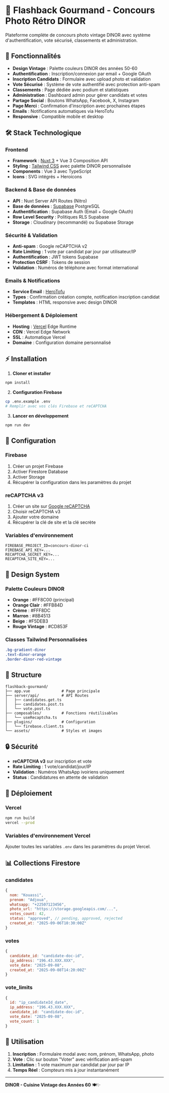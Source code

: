 # 🎯 Flashback Gourmand - Concours Photo Rétro DINOR

Plateforme complète de concours photo vintage DINOR avec système d'authentification, vote sécurisé, classements et administration.

## 🚀 Fonctionnalités

- **Design Vintage** : Palette couleurs DINOR des années 50-60
- **Authentification** : Inscription/connexion par email + Google OAuth
- **Inscription Candidats** : Formulaire avec upload photo et validation
- **Vote Sécurisé** : Système de vote authentifié avec protection anti-spam
- **Classements** : Page dédiée avec podium et statistiques
- **Administration** : Dashboard admin pour gérer candidats et votes
- **Partage Social** : Boutons WhatsApp, Facebook, X, Instagram
- **Page Merci** : Confirmation d'inscription avec prochaines étapes
- **Emails** : Notifications automatiques via HeroTofu
- **Responsive** : Compatible mobile et desktop

## 🛠 Stack Technologique

### Frontend
- **Framework** : [Nuxt 3](https://nuxt.com/) + Vue 3 Composition API
- **Styling** : [Tailwind CSS](https://tailwindcss.com/) avec palette DINOR personnalisée
- **Components** : Vue 3 avec TypeScript
- **Icons** : SVG intégrés + Heroicons

### Backend & Base de données  
- **API** : Nuxt Server API Routes (Nitro)
- **Base de données** : [Supabase](https://supabase.com/) PostgreSQL
- **Authentification** : Supabase Auth (Email + Google OAuth)
- **Row Level Security** : Politiques RLS Supabase
- **Storage** : Cloudinary (recommandé) ou Supabase Storage

### Sécurité & Validation
- **Anti-spam** : Google reCAPTCHA v2
- **Rate Limiting** : 1 vote par candidat par jour par utilisateur/IP
- **Authentification** : JWT tokens Supabase
- **Protection CSRF** : Tokens de session
- **Validation** : Numéros de téléphone avec format international

### Emails & Notifications
- **Service Email** : [HeroTofu](https://herotofu.com/) 
- **Types** : Confirmation création compte, notification inscription candidat
- **Templates** : HTML responsive avec design DINOR

### Hébergement & Déploiement
- **Hosting** : [Vercel](https://vercel.com/) Edge Runtime
- **CDN** : Vercel Edge Network
- **SSL** : Automatique Vercel
- **Domaine** : Configuration domaine personnalisé

## ⚡ Installation

1. **Cloner et installer**
```bash
npm install
```

2. **Configuration Firebase**
```bash
cp .env.example .env
# Remplir avec vos clés Firebase et reCAPTCHA
```

3. **Lancer en développement**
```bash
npm run dev
```

## 🔧 Configuration

### Firebase
1. Créer un projet Firebase
2. Activer Firestore Database
3. Activer Storage
4. Récupérer la configuration dans les paramètres du projet

### reCAPTCHA v3
1. Créer un site sur [Google reCAPTCHA](https://www.google.com/recaptcha)
2. Choisir reCAPTCHA v3
3. Ajouter votre domaine
4. Récupérer la clé de site et la clé secrète

### Variables d'environnement
```env
FIREBASE_PROJECT_ID=concours-dinor-ci
FIREBASE_API_KEY=...
RECAPTCHA_SECRET_KEY=...
RECAPTCHA_SITE_KEY=...
```

## 🎨 Design System

### Palette Couleurs DINOR
- **Orange** : #FF8C00 (principal)
- **Orange Clair** : #FFB84D
- **Crème** : #FFF8DC
- **Marron** : #8B4513
- **Beige** : #F5DEB3
- **Rouge Vintage** : #CD853F

### Classes Tailwind Personnalisées
```css
.bg-gradient-dinor
.text-dinor-orange
.border-dinor-red-vintage
```

## 📱 Structure

```
flashback-gourmand/
├── app.vue              # Page principale
├── server/api/          # API Routes
│   ├── candidates.get.ts
│   ├── candidates.post.ts
│   └── vote.post.ts
├── composables/         # Fonctions réutilisables
│   └── useRecaptcha.ts
├── plugins/             # Configuration
│   └── firebase.client.ts
└── assets/              # Styles et images
```

## 🔒 Sécurité

- **reCAPTCHA v3** sur inscription et vote
- **Rate Limiting** : 1 vote/candidat/jour/IP
- **Validation** : Numéros WhatsApp ivoiriens uniquement
- **Status** : Candidatures en attente de validation

## 🚀 Déploiement

### Vercel
```bash
npm run build
vercel --prod
```

### Variables d'environnement Vercel
Ajouter toutes les variables `.env` dans les paramètres du projet Vercel.

## 📊 Collections Firestore

### candidates
```js
{
  nom: "Kouassi",
  prenom: "Adjoua", 
  whatsapp: "+22507123456",
  photo_url: "https://storage.googleapis.com/...",
  votes_count: 42,
  status: "approved", // pending, approved, rejected
  created_at: "2025-09-06T10:30:00Z"
}
```

### votes
```js
{
  candidate_id: "candidate-doc-id",
  ip_address: "196.43.XXX.XXX",
  vote_date: "2025-09-08",
  created_at: "2025-09-08T14:20:00Z"
}
```

### vote_limits
```js
{
  id: "ip_candidateId_date",
  ip_address: "196.43.XXX.XXX",
  candidate_id: "candidate-doc-id",
  vote_date: "2025-09-08",
  vote_count: 1
}
```

## 🎯 Utilisation

1. **Inscription** : Formulaire modal avec nom, prénom, WhatsApp, photo
2. **Vote** : Clic sur bouton "Voter" avec vérification anti-spam
3. **Limitation** : 1 vote maximum par candidat par jour par IP
4. **Temps Réel** : Compteurs mis à jour instantanément

---

**DINOR - Cuisine Vintage des Années 60** 🍽️✨
